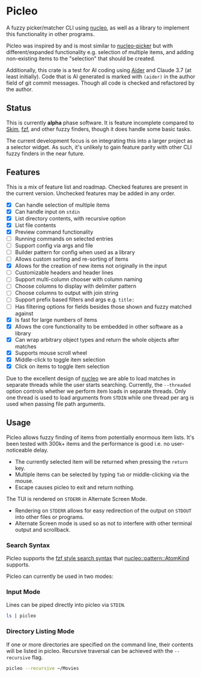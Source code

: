 # Picleo

A fuzzy picker/matcher CLI using [nucleo](https://crates.io/crates/nucleo), as well as a library to implement this functionality in other programs.

Picleo was inspired by and is most similar to [nucleo-picker](https://lib.rs/crates/nucleo-picker) but with different/expanded functionality e.g. selection of multiple items, and adding non-existing items to the "selection" that should be created.

Additionally, this crate is a test for AI coding using [Aider](https://aider.chat/) and Claude 3.7 (at least initially). Code that is AI generated is marked with `(aider)` in the author field of git commit messages. Though all code is checked and refactored by the author.

## Status

This is currently **alpha** phase software. It is feature incomplete compared to [Skim](https://lib.rs/crates/skim), [fzf](https://github.com/junegunn/fzf), and other fuzzy finders, though it does handle some basic tasks.

The current development focus is on integrating this into a larger project as a selector widget. As such, it's unlikely to gain feature parity with other CLI fuzzy finders in the near future.

## Features

This is a mix of feature list and roadmap. Checked features are present in the current version. Unchecked features may be added in any order.

- [x] Can handle selection of multiple items
- [x] Can handle input on `stdin`
- [x] List directory contents, with recursive option
- [x] List file contents
- [x] Preview command functionality
- [ ] Running commands on selected entries
- [ ] Support config via args and file
- [ ] Builder pattern for config when used as a library
- [ ] Allows custom sorting and re-sorting of items
- [x] Allows for the creation of new items not originally in the input
- [ ] Customizable headers and header lines
- [ ] Support multi-column chooser with column naming
- [ ] Choose columns to display with delimiter pattern
- [ ] Choose columns to output with join string
- [ ] Support prefix based filters and args e.g. `title:`
- [ ] Has filtering options for fields besides those shown and fuzzy matched against
- [x] Is fast for large numbers of items
- [x] Allows the core functionality to be embedded in other software as a library
- [x] Can wrap arbitrary object types and return the whole objects after matches
- [x] Supports mouse scroll wheel
- [x] Middle-click to toggle item selection
- [x] Click on items to toggle item selection

Due to the excellent design of [nucleo](https://docs.rs/nucleo/latest/nucleo/) we are able to load matches in separate threads while the user starts searching. Currently, the `--threaded` option controls whether we perform item loads in separate threads. Only one thread is used to load arguments from `STDIN` while one thread per arg is used when passing file path arguments.

## Usage

Picleo allows fuzzy finding of items from potentially enormous item lists. It's been tested with 300k+ items and the performance is good i.e. no user-noticeable delay.

- The currently selected item will be returned when pressing the `return` key.
- Multiple items can be selected by typing `Tab` or middle-clicking via the mouse.
- Escape causes picleo to exit and return nothing.

The TUI is rendered on `STDERR` in Alternate Screen Mode.

- Rendering on `STDERR` allows for easy redirection of the output on `STDOUT` into other files or programs.
- Alternate Screen mode is used so as not to interfere with other terminal output and scrollback.

### Search Syntax

Picleo supports the [fzf style search syntax](https://github.com/junegunn/fzf?tab=readme-ov-file#search-syntax) that [nucleo::pattern::AtomKind](https://docs.rs/nucleo/0.5.0/nucleo/pattern/enum.AtomKind.html#variants) supports.

Picleo can currently be used in two modes:

### Input Mode

Lines can be piped directly into picleo via `STDIN`.

```zsh
ls | picleo
```

### Directory Listing Mode

If one or more directories are specified on the command line, their contents will be listed in picleo. Recursive traversal can be achieved with the `--recursive` flag.

```zsh
picleo --recursive ~/Movies
```
